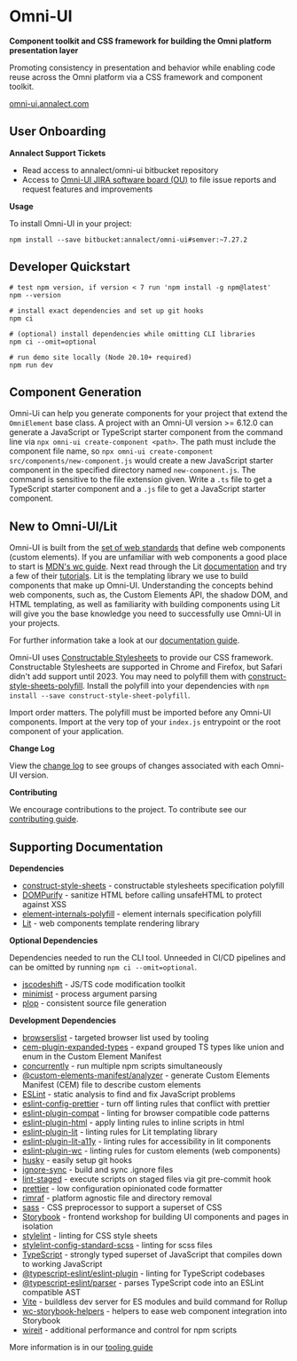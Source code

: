 # Omni-UI

**Component toolkit and CSS framework for building the Omni platform presentation layer**

Promoting consistency in presentation and behavior while enabling code reuse across the Omni platform via a CSS framework and component toolkit.

[omni-ui.annalect.com](https://omni-ui.annalect.com)

## User Onboarding

**Annalect Support Tickets**

-   Read access to annalect/omni-ui bitbucket repository
-   Access to [Omni-UI JIRA software board (OU)](https://annalect.atlassian.net/jira/software/projects/OU/boards/645) to file issue reports and request features and improvements

**Usage**

To install Omni-UI in your project:

`npm install --save bitbucket:annalect/omni-ui#semver:~7.27.2`

## Developer Quickstart

```shell
# test npm version, if version < 7 run 'npm install -g npm@latest'
npm --version

# install exact dependencies and set up git hooks
npm ci

# (optional) install dependencies while omitting CLI libraries
npm ci --omit=optional

# run demo site locally (Node 20.10+ required)
npm run dev
```

## Component Generation

Omni-Ui can help you generate components for your project that extend the `OmniElement` base class. A project with an Omni-UI version >= 6.12.0 can generate a JavaScript or TypeScript starter component from the command line via `npx omni-ui create-component <path>`. The path must include the component file name, so `npx omni-ui create-component src/components/new-component.js` would create a new JavaScript starter component in the specified directory named `new-component.js`. The command is sensitive to the file extension given. Write a `.ts` file to get a TypeScript starter component and a `.js` file to get a JavaScript starter component.

## New to Omni-UI/Lit

Omni-UI is built from the [set of web standards](https://github.com/WICG/webcomponents#readme) that define web components (custom elements). If you are unfamiliar with web components a good place to start is [MDN's wc guide](https://developer.mozilla.org/en-US/docs/Web/Web_Components). Next read through the Lit [documentation](https://lit.dev/docs/) and try a few of their [tutorials](https://lit.dev/tutorials/). Lit is the templating library we use to build components that make up Omni-UI. Understanding the concepts behind web components, such as, the Custom Elements API, the shadow DOM, and HTML templating, as well as familiarity with building components using Lit will give you the base knowledge you need to successfully use Omni-UI in your projects.

For further information take a look at our [documentation guide](./doc/documentation.md).

Omni-UI uses [Constructable Stylesheets](https://web.dev/constructable-stylesheets/) to provide our CSS framework. Constructable Stylesheets are supported in Chrome and Firefox, but Safari didn't add support until 2023. You may need to polyfill them with [construct-style-sheets-polyfill](https://github.com/calebdwilliams/construct-style-sheets). Install the polyfill into your dependencies with `npm install --save construct-style-sheet-polyfill`.

Import order matters. The polyfill must be imported before any Omni-UI components. Import at the very top of your `index.js` entrypoint or the root component of your application.

**Change Log**

View the [change log](./CHANGELOG.md) to see groups of changes associated with each Omni-UI version.

**Contributing**

We encourage contributions to the project. To contribute see our [contributing guide](./CONTRIBUTING.md).

## Supporting Documentation

**Dependencies**

-   [construct-style-sheets](https://github.com/calebdwilliams/construct-style-sheets) - constructable stylesheets specification polyfill
-   [DOMPurify](https://github.com/cure53/DOMPurify) - sanitize HTML before calling unsafeHTML to protect against XSS
-   [element-internals-polyfill](https://github.com/calebdwilliams/element-internals-polyfill) - element internals specification polyfill
-   [Lit](https://lit.dev/) - web components template rendering library

**Optional Dependencies**

Dependencies needed to run the CLI tool. Unneeded in CI/CD pipelines and can be omitted by running `npm ci --omit=optional`.

-   [jscodeshift](https://github.com/facebook/jscodeshift) - JS/TS code modification toolkit
-   [minimist](https://github.com/minimistjs/minimist) - process argument parsing
-   [plop](https://plopjs.com/) - consistent source file generation

**Development Dependencies**

-   [browserslist](https://github.com/browserslist/browserslist) - targeted browser list used by tooling
-   [cem-plugin-expanded-types](https://github.com/break-stuff/cem-tools/tree/main/packages/expanded-types) - expand grouped TS types like union and enum in the Custom Element Manifest
-   [concurrently](https://github.com/open-cli-tools/concurrently) - run multiple npm scripts simultaneously
-   [@custom-elements-manifest/analyzer](https://custom-elements-manifest.open-wc.org/analyzer/getting-started/) - generate Custom Elements Manifest (CEM) file to describe custom elements
-   [ESLint](https://eslint.org) - static analysis to find and fix JavaScript problems
-   [eslint-config-prettier](https://github.com/prettier/eslint-config-prettier) - turn off linting rules that conflict with prettier
-   [eslint-plugin-compat](https://github.com/amilajack/eslint-plugin-compat) - linting for browser compatible code patterns
-   [eslint-plugin-html](https://github.com/BenoitZugmeyer/eslint-plugin-html) - apply linting rules to inline scripts in html
-   [eslint-plugin-lit](https://github.com/43081j/eslint-plugin-lit) - linting rules for Lit templating library
-   [eslint-plugin-lit-a11y](https://open-wc.org/docs/linting/eslint-plugin-lit-a11y/overview/) - linting rules for accessibility in lit components
-   [eslint-plugin-wc](https://github.com/43081j/eslint-plugin-wc) - linting rules for custom elements (web components)
-   [husky](https://github.com/typicode/husky) - easily setup git hooks
-   [ignore-sync](https://github.com/foray1010/ignore-sync) - build and sync .ignore files
-   [lint-staged](https://github.com/okonet/lint-staged) - execute scripts on staged files via git pre-commit hook
-   [prettier](https://prettier.io/) - low configuration opinionated code formatter
-   [rimraf](https://github.com/isaacs/rimraf) - platform agnostic file and directory removal
-   [sass](https://github.com/sass/dart-sass) - CSS preprocessor to support a superset of CSS
-   [Storybook](https://storybook.js.org/) - frontend workshop for building UI components and pages in isolation
-   [stylelint](https://stylelint.io/) - linting for CSS style sheets
-   [stylelint-config-standard-scss](https://github.com/stylelint-scss/stylelint-config-standard-scss) - linting for scss files
-   [TypeScript](https://www.typescriptlang.org/) - strongly typed superset of JavaScript that compiles down to working JavaScript
-   [@typescript-eslint/eslint-plugin](https://github.com/typescript-eslint/typescript-eslint/tree/main/packages/eslint-plugin) - linting for TypeScript codebases
-   [@typescript-eslint/parser](https://github.com/typescript-eslint/typescript-eslint/tree/main/packages/parser) - parses TypeScript code into an ESLint compatible AST
-   [Vite](https://vitejs.dev/guide/) - buildless dev server for ES modules and build command for Rollup
-   [wc-storybook-helpers](https://storybook.js.org/) - helpers to ease web component integration into Storybook
-   [wireit](https://github.com/google/wireit) - additional performance and control for npm scripts

More information is in our [tooling guide](./doc/tooling.md)
